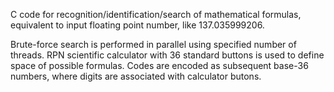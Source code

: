 C code for recognition/identification/search of mathematical formulas, equivalent to input floating point number, like 137.035999206. 

Brute-force search is performed in parallel using specified number of threads. 
RPN scientific calculator with 36 standard buttons is used to define space of possible formulas. 
Codes are encoded as subsequent base-36 numbers, where digits are associated with calculator butons. 

